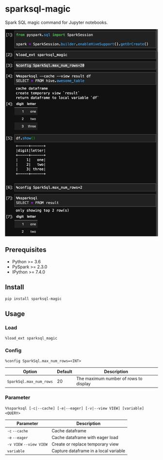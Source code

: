 # sparksql-magic

Spark SQL magic command for Jupyter notebooks.

![Example](screenshots/example.png)

## Prerequisites
- Python >= 3.6
- PySpark >= 2.3.0 
- IPython >= 7.4.0

## Install
```
pip install sparksql-magic
```

## Usage

### Load
```ba
%load_ext sparksql_magic
```

### Config
```
%config SparkSql.max_num_rows=<INT>
```

|Option|Default|Description|
|---|---|---|
|`SparkSql.max_num_rows`|20|The maximum number of rows to display|

### Parameter
```
%%sparksql [-c|--cache] [-e|--eager] [-v|--view VIEW] [variable]
<QUERY>
```

|Parameter|Description|
|---|---|
|`-c` `--cache`|Cache dataframe|
|`-e` `--eager`|Cache dataframe with eager load|
|`-v VIEW` `--view VIEW`|Create or replace temporary view|
|`variable`|Capture dataframe in a local variable|



